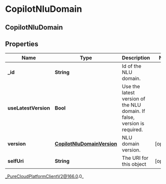 # CopilotNluDomain

## CopilotNluDomain

## Properties

|Name | Type | Description | Notes|
|------------ | ------------- | ------------- | -------------|
| **_id** | **String** | Id of the NLU domain. | |
| **useLatestVersion** | **Bool** | Use the latest version of the NLU domain. If false, version is required. | |
| **version** | [**CopilotNluDomainVersion**](CopilotNluDomainVersion) | NLU domain version. | [optional] |
| **selfUri** | **String** | The URI for this object | [optional] |



_PureCloudPlatformClientV2@166.0.0_
